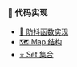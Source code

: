 <div class="learning-path">

### 🚀 代码实现

- [📝 防抖函数实现](debounce)
- [🗺️ Map 结构](map)
- [⭐ Set 集合](set)

</div>

